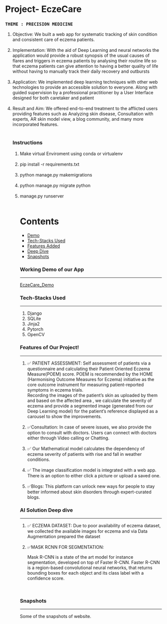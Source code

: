 # Project- EczeCare
### `THEME : PRECISION MEDICINE`

<ol>
<li>Objective: We built a web app for systematic tracking of skin condition and consistent care of eczema patients.</li>
<br/>

<li>Implementation: With the aid of Deep Learning and neural networks the application would provide a robust synopsis of the usual causes of flares and triggers in eczema patients by analysing their routine life so that eczema patients can give attention to having a better quality of life without having to manually track their daily recovery and outbursts</li>
<br/>

<li>Application: We implemented deep learning techniques with other web technologies to provide an accessible solution to everyone. Along with guided supervision by a professional practitioner by a User Interface designed for both caretaker and patient</li>
<br/>

<li>Result and Aim: We offered end-to-end treatment to the afflicted users providing features such as Analyzing skin disease, Consultation with experts, AR skin model view, a blog community, and many more incorporated features.</li>
<br/>

### Instructions 
  <ol>
    <li> Make virtual Enviroment using conda or virtualenv </li> <br/>
    <li> pip install -r requirements.txt </li> <br/>
    <li> python manage.py makemigrations </li> <br/>
    <li> python manage.py migrate python </li> <br/>
    <li> manage.py runserver </li> <br/>

Contents
========

 * [Demo](#)
 * [Tech-Stacks Used](#Tech-Stacks-Used)
 * [Features Added](#)
 * [Deep Dive](#)
 * [Snapshots](#Snapshots)


### Working Demo of our App
---

[EczeCare_Demo](https://projecteczecare.pythonanywhere.com/)

### Tech-Stacks Used
---
<ol>
<li>Django
<li>SQLite
<br/>
<li>Jinja2
<br/>
<li>Pytorch
<br/>
<li>OpenCV
<br/>
</ol>

### Features of Our Project!
---
<ol>
    
<li>✅ PATIENT ASSESSMENT:
Self assessment of patients via a questionnaire and calculating their Patient Oriented Eczema Measure(POEM) score. POEM is recommended by the  HOME (Harmonising Outcome Measures for Eczema) initiative as the core outcome instrument for measuring patient-reported symptoms in eczema trials.
<br/>
Recording the images of the patient’s skin as uploaded by them and based on the affected area , we calculate the severity of eczema and provide a segmented image (generated from our Deep Learning model) for the patient’s reference displayed as a carousel to show the improvements.
</li></br>
<li>✅Consultation: In case of severe issues, we also provide the option to consult with doctors. Users can connect with doctors either through Video calling or Chatting.</li></br>
<li>✅ Our Mathematical model calculates the dependency of eczema severity of patients with rise and fall in weather conditions.</li></br>
<li>✅ The image classification model is integrated with a web app. There is an option to either click a picture or upload a  saved one.
</li></br>
<li>✅Blogs: This platform can unlock new ways for people to stay better informed about skin disorders through expert-curated blogs.

</ol>

### AI Solution Deep dive
---
<ol>
    
<li>✅   ECZEMA DATASET: 
Due to poor availability of eczema dataset, we collected the available images for eczema and via Data Augmentation prepared the dataset
</li></br>
<li>✅MASK RCNN FOR SEGMENTATION:
	
Mask R-CNN is a state of the art model for instance segmentation, developed on top of Faster R-CNN. Faster R-CNN is a region-based convolutional neural networks, that returns bounding boxes for each object and its class label with a confidence score.
</li></br>
</ol>

### Snapshots
---
Some of the snapshots of website.
</br>

